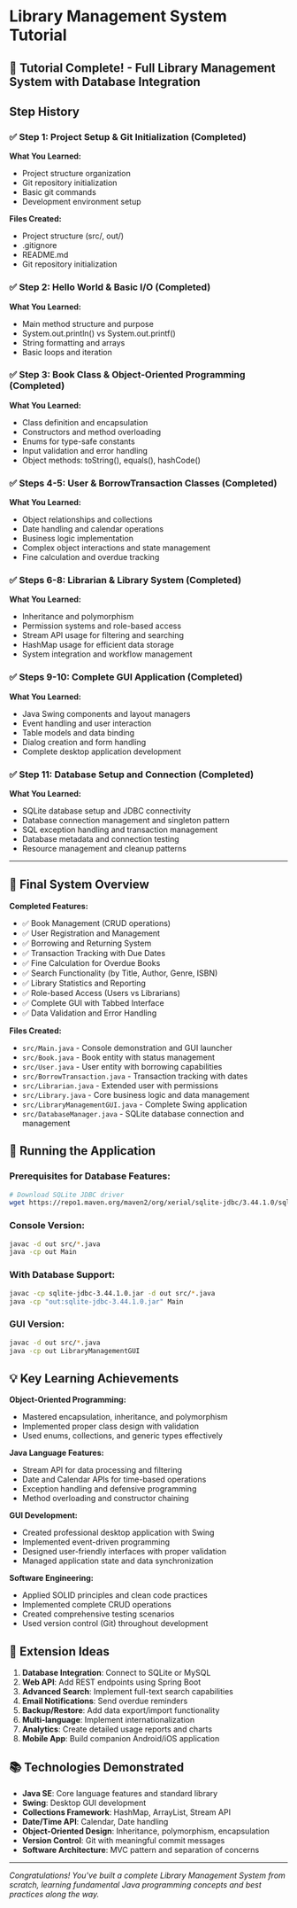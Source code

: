 # Library Management System Tutorial

## 🎉 Tutorial Complete! - Full Library Management System with Database Integration

## Step History

### ✅ Step 1: Project Setup & Git Initialization (Completed)

**What You Learned:**
- Project structure organization
- Git repository initialization  
- Basic git commands
- Development environment setup

**Files Created:**
- Project structure (src/, out/)
- .gitignore
- README.md
- Git repository initialization

### ✅ Step 2: Hello World & Basic I/O (Completed)

**What You Learned:**
- Main method structure and purpose
- System.out.println() vs System.out.printf()
- String formatting and arrays 
- Basic loops and iteration

### ✅ Step 3: Book Class & Object-Oriented Programming (Completed)

**What You Learned:**
- Class definition and encapsulation
- Constructors and method overloading
- Enums for type-safe constants
- Input validation and error handling
- Object methods: toString(), equals(), hashCode()

### ✅ Steps 4-5: User & BorrowTransaction Classes (Completed)

**What You Learned:**
- Object relationships and collections
- Date handling and calendar operations
- Business logic implementation
- Complex object interactions and state management
- Fine calculation and overdue tracking

### ✅ Steps 6-8: Librarian & Library System (Completed)

**What You Learned:**
- Inheritance and polymorphism
- Permission systems and role-based access
- Stream API usage for filtering and searching
- HashMap usage for efficient data storage
- System integration and workflow management

### ✅ Steps 9-10: Complete GUI Application (Completed)

**What You Learned:**
- Java Swing components and layout managers
- Event handling and user interaction
- Table models and data binding
- Dialog creation and form handling
- Complete desktop application development

### ✅ Step 11: Database Setup and Connection (Completed)

**What You Learned:**
- SQLite database setup and JDBC connectivity
- Database connection management and singleton pattern
- SQL exception handling and transaction management
- Database metadata and connection testing
- Resource management and cleanup patterns

---

## 🎯 Final System Overview

**Completed Features:**
- ✅ Book Management (CRUD operations)
- ✅ User Registration and Management
- ✅ Borrowing and Returning System
- ✅ Transaction Tracking with Due Dates
- ✅ Fine Calculation for Overdue Books
- ✅ Search Functionality (by Title, Author, Genre, ISBN)
- ✅ Library Statistics and Reporting
- ✅ Role-based Access (Users vs Librarians)
- ✅ Complete GUI with Tabbed Interface
- ✅ Data Validation and Error Handling

**Files Created:**
- `src/Main.java` - Console demonstration and GUI launcher
- `src/Book.java` - Book entity with status management
- `src/User.java` - User entity with borrowing capabilities
- `src/BorrowTransaction.java` - Transaction tracking with dates
- `src/Librarian.java` - Extended user with permissions
- `src/Library.java` - Core business logic and data management
- `src/LibraryManagementGUI.java` - Complete Swing application
- `src/DatabaseManager.java` - SQLite database connection and management

## 🚀 Running the Application

### Prerequisites for Database Features:
```bash
# Download SQLite JDBC driver
wget https://repo1.maven.org/maven2/org/xerial/sqlite-jdbc/3.44.1.0/sqlite-jdbc-3.44.1.0.jar
```

### Console Version:
```bash
javac -d out src/*.java
java -cp out Main
```

### With Database Support:
```bash
javac -cp sqlite-jdbc-3.44.1.0.jar -d out src/*.java
java -cp "out:sqlite-jdbc-3.44.1.0.jar" Main
```

### GUI Version:
```bash
javac -d out src/*.java
java -cp out LibraryManagementGUI
```

## 💡 Key Learning Achievements

**Object-Oriented Programming:**
- Mastered encapsulation, inheritance, and polymorphism
- Implemented proper class design with validation
- Used enums, collections, and generic types effectively

**Java Language Features:**
- Stream API for data processing and filtering
- Date and Calendar APIs for time-based operations
- Exception handling and defensive programming
- Method overloading and constructor chaining

**GUI Development:**
- Created professional desktop application with Swing
- Implemented event-driven programming
- Designed user-friendly interfaces with proper validation
- Managed application state and data synchronization

**Software Engineering:**
- Applied SOLID principles and clean code practices
- Implemented complete CRUD operations
- Created comprehensive testing scenarios
- Used version control (Git) throughout development

## 🔧 Extension Ideas

1. **Database Integration**: Connect to SQLite or MySQL
2. **Web API**: Add REST endpoints using Spring Boot
3. **Advanced Search**: Implement full-text search capabilities
4. **Email Notifications**: Send overdue reminders
5. **Backup/Restore**: Add data export/import functionality
6. **Multi-language**: Implement internationalization
7. **Analytics**: Create detailed usage reports and charts
8. **Mobile App**: Build companion Android/iOS application

## 📚 Technologies Demonstrated

- **Java SE**: Core language features and standard library
- **Swing**: Desktop GUI development
- **Collections Framework**: HashMap, ArrayList, Stream API
- **Date/Time API**: Calendar, Date handling
- **Object-Oriented Design**: Inheritance, polymorphism, encapsulation
- **Version Control**: Git with meaningful commit messages
- **Software Architecture**: MVC pattern and separation of concerns

---

*Congratulations! You've built a complete Library Management System from scratch, learning fundamental Java programming concepts and best practices along the way.*